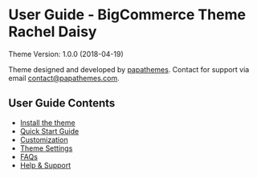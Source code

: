 # User Guide - BigCommerce Theme Rachel Daisy

Theme Version: 1.0.0 (2018-04-19)

Theme designed and developed by [papathemes](https://papathemes.com). Contact for support via email <contact@papathemes.com>.

## User Guide Contents

* [Install the theme](installation.md)
* [Quick Start Guide](quickstart.md)
* [Customization](customization.md)
* [Theme Settings](settings.md)
* [FAQs](faqs.md)
* [Help & Support](support.md)